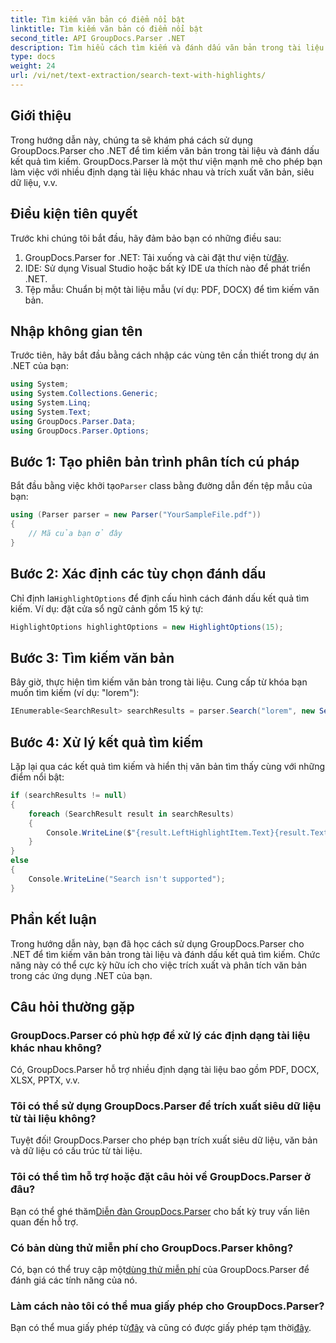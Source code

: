 ```yaml
---
title: Tìm kiếm văn bản có điểm nổi bật
linktitle: Tìm kiếm văn bản có điểm nổi bật
second_title: API GroupDocs.Parser .NET
description: Tìm hiểu cách tìm kiếm và đánh dấu văn bản trong tài liệu bằng GroupDocs.Parser cho .NET. Trích xuất những hiểu biết có giá trị một cách hiệu quả.
type: docs
weight: 24
url: /vi/net/text-extraction/search-text-with-highlights/
---
```

## Giới thiệu
Trong hướng dẫn này, chúng ta sẽ khám phá cách sử dụng GroupDocs.Parser cho .NET để tìm kiếm văn bản trong tài liệu và đánh dấu kết quả tìm kiếm. GroupDocs.Parser là một thư viện mạnh mẽ cho phép bạn làm việc với nhiều định dạng tài liệu khác nhau và trích xuất văn bản, siêu dữ liệu, v.v.
## Điều kiện tiên quyết
Trước khi chúng tôi bắt đầu, hãy đảm bảo bạn có những điều sau:
1.  GroupDocs.Parser for .NET: Tải xuống và cài đặt thư viện từ[đây](https://releases.groupdocs.com/parser/net/).
2. IDE: Sử dụng Visual Studio hoặc bất kỳ IDE ưa thích nào để phát triển .NET.
3. Tệp mẫu: Chuẩn bị một tài liệu mẫu (ví dụ: PDF, DOCX) để tìm kiếm văn bản.

## Nhập không gian tên
Trước tiên, hãy bắt đầu bằng cách nhập các vùng tên cần thiết trong dự án .NET của bạn:
```csharp
using System;
using System.Collections.Generic;
using System.Linq;
using System.Text;
using GroupDocs.Parser.Data;
using GroupDocs.Parser.Options;
```
## Bước 1: Tạo phiên bản trình phân tích cú pháp
 Bắt đầu bằng việc khởi tạo`Parser` class bằng đường dẫn đến tệp mẫu của bạn:
```csharp
using (Parser parser = new Parser("YourSampleFile.pdf"))
{
    // Mã của bạn ở đây
}
```
## Bước 2: Xác định các tùy chọn đánh dấu
 Chỉ định la`HighlightOptions` để định cấu hình cách đánh dấu kết quả tìm kiếm. Ví dụ: đặt cửa sổ ngữ cảnh gồm 15 ký tự:
```csharp
HighlightOptions highlightOptions = new HighlightOptions(15);
```
## Bước 3: Tìm kiếm văn bản
Bây giờ, thực hiện tìm kiếm văn bản trong tài liệu. Cung cấp từ khóa bạn muốn tìm kiếm (ví dụ: "lorem"):
```csharp
IEnumerable<SearchResult> searchResults = parser.Search("lorem", new SearchOptions(true, false, false, highlightOptions));
```
## Bước 4: Xử lý kết quả tìm kiếm
Lặp lại qua các kết quả tìm kiếm và hiển thị văn bản tìm thấy cùng với những điểm nổi bật:
```csharp
if (searchResults != null)
{
    foreach (SearchResult result in searchResults)
    {
        Console.WriteLine($"{result.LeftHighlightItem.Text}{result.Text}{result.RightHighlightItem.Text}");
    }
}
else
{
    Console.WriteLine("Search isn't supported");
}
```

## Phần kết luận
Trong hướng dẫn này, bạn đã học cách sử dụng GroupDocs.Parser cho .NET để tìm kiếm văn bản trong tài liệu và đánh dấu kết quả tìm kiếm. Chức năng này có thể cực kỳ hữu ích cho việc trích xuất và phân tích văn bản trong các ứng dụng .NET của bạn.

## Câu hỏi thường gặp
### GroupDocs.Parser có phù hợp để xử lý các định dạng tài liệu khác nhau không?
Có, GroupDocs.Parser hỗ trợ nhiều định dạng tài liệu bao gồm PDF, DOCX, XLSX, PPTX, v.v.
### Tôi có thể sử dụng GroupDocs.Parser để trích xuất siêu dữ liệu từ tài liệu không?
Tuyệt đối! GroupDocs.Parser cho phép bạn trích xuất siêu dữ liệu, văn bản và dữ liệu có cấu trúc từ tài liệu.
### Tôi có thể tìm hỗ trợ hoặc đặt câu hỏi về GroupDocs.Parser ở đâu?
 Bạn có thể ghé thăm[Diễn đàn GroupDocs.Parser](https://forum.groupdocs.com/c/parser/17) cho bất kỳ truy vấn liên quan đến hỗ trợ.
### Có bản dùng thử miễn phí cho GroupDocs.Parser không?
 Có, bạn có thể truy cập một[dùng thử miễn phí](https://releases.groupdocs.com/) của GroupDocs.Parser để đánh giá các tính năng của nó.
### Làm cách nào tôi có thể mua giấy phép cho GroupDocs.Parser?
 Bạn có thể mua giấy phép từ[đây](https://purchase.groupdocs.com/buy) và cũng có được giấy phép tạm thời[đây](https://purchase.groupdocs.com/temporary-license/).